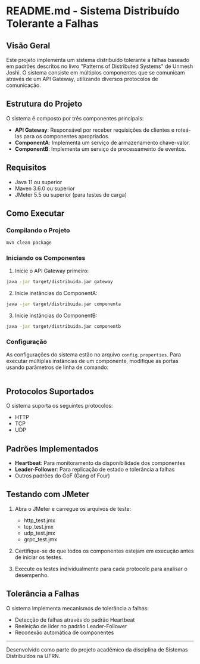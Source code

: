 # README.md - Sistema Distribuído Tolerante a Falhas

## Visão Geral
Este projeto implementa um sistema distribuído tolerante a falhas baseado em padrões descritos no livro "Patterns of Distributed Systems" de Unmesh Joshi. O sistema consiste em múltiplos componentes que se comunicam através de um API Gateway, utilizando diversos protocolos de comunicação.

## Estrutura do Projeto
O sistema é composto por três componentes principais:
- **API Gateway**: Responsável por receber requisições de clientes e roteá-las para os componentes apropriados.
- **ComponentA**: Implementa um serviço de armazenamento chave-valor.
- **ComponentB**: Implementa um serviço de processamento de eventos.

## Requisitos
- Java 11 ou superior
- Maven 3.6.0 ou superior
- JMeter 5.5 ou superior (para testes de carga)

## Como Executar

### Compilando o Projeto
```bash
mvn clean package
```

### Iniciando os Componentes
1. Inicie o API Gateway primeiro:
```bash
java -jar target/distribuida.jar gateway
```

2. Inicie instâncias do ComponentA:
```bash
java -jar target/distribuida.jar componenta
```

3. Inicie instâncias do ComponentB:
```bash
java -jar target/distribuida.jar componentb
```

### Configuração
As configurações do sistema estão no arquivo `config.properties`. Para executar múltiplas instâncias de um componente, modifique as portas usando parâmetros de linha de comando:

```bash

```

## Protocolos Suportados
O sistema suporta os seguintes protocolos:
- HTTP
- TCP
- UDP

## Padrões Implementados
- **Heartbeat**: Para monitoramento da disponibilidade dos componentes
- **Leader-Follower**: Para replicação de estado e tolerância a falhas
- Outros padrões do GoF (Gang of Four)

## Testando com JMeter
1. Abra o JMeter e carregue os arquivos de teste:
   - http_test.jmx
   - tcp_test.jmx
   - udp_test.jmx
   - grpc_test.jmx

2. Certifique-se de que todos os componentes estejam em execução antes de iniciar os testes.

3. Execute os testes individualmente para cada protocolo para analisar o desempenho.

## Tolerância a Falhas
O sistema implementa mecanismos de tolerância a falhas:
- Detecção de falhas através do padrão Heartbeat
- Reeleição de líder no padrão Leader-Follower
- Reconexão automática de componentes

---

Desenvolvido como parte do projeto acadêmico da disciplina de Sistemas Distribuídos na UFRN.
